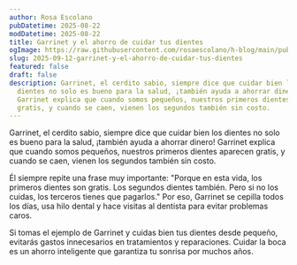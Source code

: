 ```yaml
---
author: Rosa Escolano
pubDatetime: 2025-08-22
modDatetime: 2025-08-22
title: Garrinet y el ahorro de cuidar tus dientes
ogImage: https://raw.githubusercontent.com/rosaescolano/h-blog/main/public/assets/garrinet7.webp
slug: 2025-09-12-garrinet-y-el-ahorro-de-cuidar-tus-dientes
featured: false
draft: false
description: Garrinet, el cerdito sabio, siempre dice que cuidar bien los
  dientes no solo es bueno para la salud, ¡también ayuda a ahorrar dinero!
  Garrinet explica que cuando somos pequeños, nuestros primeros dientes aparecen
  gratis, y cuando se caen, vienen los segundos también sin costo.
---
```

Garrinet, el cerdito sabio, siempre dice que cuidar bien los dientes no solo es bueno para la salud, ¡también ayuda a ahorrar dinero! Garrinet explica que cuando somos pequeños, nuestros primeros dientes aparecen gratis, y cuando se caen, vienen los segundos también sin costo.

Él siempre repite una frase muy importante: "Porque en esta vida, los primeros dientes son gratis. Los segundos dientes también. Pero si no los cuidas, los terceros tienes que pagarlos." Por eso, Garrinet se cepilla todos los días, usa hilo dental y hace visitas al dentista para evitar problemas caros.

Si tomas el ejemplo de Garrinet y cuidas bien tus dientes desde pequeño, evitarás gastos innecesarios en tratamientos y reparaciones. Cuidar la boca es un ahorro inteligente que garantiza tu sonrisa por muchos años.